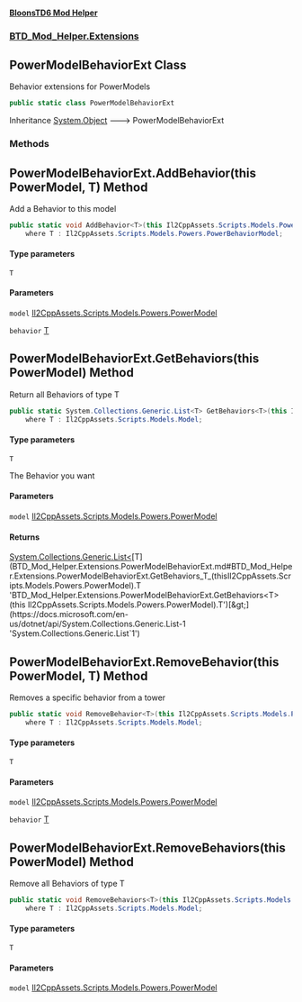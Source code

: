 #### [BloonsTD6 Mod Helper](README.md 'README')
### [BTD_Mod_Helper.Extensions](README.md#BTD_Mod_Helper.Extensions 'BTD_Mod_Helper.Extensions')

## PowerModelBehaviorExt Class

Behavior extensions for PowerModels

```csharp
public static class PowerModelBehaviorExt
```

Inheritance [System.Object](https://docs.microsoft.com/en-us/dotnet/api/System.Object 'System.Object') &#129106; PowerModelBehaviorExt
### Methods

<a name='BTD_Mod_Helper.Extensions.PowerModelBehaviorExt.AddBehavior_T_(thisIl2CppAssets.Scripts.Models.Powers.PowerModel,T)'></a>

## PowerModelBehaviorExt.AddBehavior<T>(this PowerModel, T) Method

Add a Behavior to this model

```csharp
public static void AddBehavior<T>(this Il2CppAssets.Scripts.Models.Powers.PowerModel model, T behavior)
    where T : Il2CppAssets.Scripts.Models.Powers.PowerBehaviorModel;
```
#### Type parameters

<a name='BTD_Mod_Helper.Extensions.PowerModelBehaviorExt.AddBehavior_T_(thisIl2CppAssets.Scripts.Models.Powers.PowerModel,T).T'></a>

`T`
#### Parameters

<a name='BTD_Mod_Helper.Extensions.PowerModelBehaviorExt.AddBehavior_T_(thisIl2CppAssets.Scripts.Models.Powers.PowerModel,T).model'></a>

`model` [Il2CppAssets.Scripts.Models.Powers.PowerModel](https://docs.microsoft.com/en-us/dotnet/api/Il2CppAssets.Scripts.Models.Powers.PowerModel 'Il2CppAssets.Scripts.Models.Powers.PowerModel')

<a name='BTD_Mod_Helper.Extensions.PowerModelBehaviorExt.AddBehavior_T_(thisIl2CppAssets.Scripts.Models.Powers.PowerModel,T).behavior'></a>

`behavior` [T](BTD_Mod_Helper.Extensions.PowerModelBehaviorExt.md#BTD_Mod_Helper.Extensions.PowerModelBehaviorExt.AddBehavior_T_(thisIl2CppAssets.Scripts.Models.Powers.PowerModel,T).T 'BTD_Mod_Helper.Extensions.PowerModelBehaviorExt.AddBehavior<T>(this Il2CppAssets.Scripts.Models.Powers.PowerModel, T).T')

<a name='BTD_Mod_Helper.Extensions.PowerModelBehaviorExt.GetBehaviors_T_(thisIl2CppAssets.Scripts.Models.Powers.PowerModel)'></a>

## PowerModelBehaviorExt.GetBehaviors<T>(this PowerModel) Method

Return all Behaviors of type T

```csharp
public static System.Collections.Generic.List<T> GetBehaviors<T>(this Il2CppAssets.Scripts.Models.Powers.PowerModel model)
    where T : Il2CppAssets.Scripts.Models.Model;
```
#### Type parameters

<a name='BTD_Mod_Helper.Extensions.PowerModelBehaviorExt.GetBehaviors_T_(thisIl2CppAssets.Scripts.Models.Powers.PowerModel).T'></a>

`T`

The Behavior you want
#### Parameters

<a name='BTD_Mod_Helper.Extensions.PowerModelBehaviorExt.GetBehaviors_T_(thisIl2CppAssets.Scripts.Models.Powers.PowerModel).model'></a>

`model` [Il2CppAssets.Scripts.Models.Powers.PowerModel](https://docs.microsoft.com/en-us/dotnet/api/Il2CppAssets.Scripts.Models.Powers.PowerModel 'Il2CppAssets.Scripts.Models.Powers.PowerModel')

#### Returns
[System.Collections.Generic.List&lt;](https://docs.microsoft.com/en-us/dotnet/api/System.Collections.Generic.List-1 'System.Collections.Generic.List`1')[T](BTD_Mod_Helper.Extensions.PowerModelBehaviorExt.md#BTD_Mod_Helper.Extensions.PowerModelBehaviorExt.GetBehaviors_T_(thisIl2CppAssets.Scripts.Models.Powers.PowerModel).T 'BTD_Mod_Helper.Extensions.PowerModelBehaviorExt.GetBehaviors<T>(this Il2CppAssets.Scripts.Models.Powers.PowerModel).T')[&gt;](https://docs.microsoft.com/en-us/dotnet/api/System.Collections.Generic.List-1 'System.Collections.Generic.List`1')

<a name='BTD_Mod_Helper.Extensions.PowerModelBehaviorExt.RemoveBehavior_T_(thisIl2CppAssets.Scripts.Models.Powers.PowerModel,T)'></a>

## PowerModelBehaviorExt.RemoveBehavior<T>(this PowerModel, T) Method

Removes a specific behavior from a tower

```csharp
public static void RemoveBehavior<T>(this Il2CppAssets.Scripts.Models.Powers.PowerModel model, T behavior)
    where T : Il2CppAssets.Scripts.Models.Model;
```
#### Type parameters

<a name='BTD_Mod_Helper.Extensions.PowerModelBehaviorExt.RemoveBehavior_T_(thisIl2CppAssets.Scripts.Models.Powers.PowerModel,T).T'></a>

`T`
#### Parameters

<a name='BTD_Mod_Helper.Extensions.PowerModelBehaviorExt.RemoveBehavior_T_(thisIl2CppAssets.Scripts.Models.Powers.PowerModel,T).model'></a>

`model` [Il2CppAssets.Scripts.Models.Powers.PowerModel](https://docs.microsoft.com/en-us/dotnet/api/Il2CppAssets.Scripts.Models.Powers.PowerModel 'Il2CppAssets.Scripts.Models.Powers.PowerModel')

<a name='BTD_Mod_Helper.Extensions.PowerModelBehaviorExt.RemoveBehavior_T_(thisIl2CppAssets.Scripts.Models.Powers.PowerModel,T).behavior'></a>

`behavior` [T](BTD_Mod_Helper.Extensions.PowerModelBehaviorExt.md#BTD_Mod_Helper.Extensions.PowerModelBehaviorExt.RemoveBehavior_T_(thisIl2CppAssets.Scripts.Models.Powers.PowerModel,T).T 'BTD_Mod_Helper.Extensions.PowerModelBehaviorExt.RemoveBehavior<T>(this Il2CppAssets.Scripts.Models.Powers.PowerModel, T).T')

<a name='BTD_Mod_Helper.Extensions.PowerModelBehaviorExt.RemoveBehaviors_T_(thisIl2CppAssets.Scripts.Models.Powers.PowerModel)'></a>

## PowerModelBehaviorExt.RemoveBehaviors<T>(this PowerModel) Method

Remove all Behaviors of type T

```csharp
public static void RemoveBehaviors<T>(this Il2CppAssets.Scripts.Models.Powers.PowerModel model)
    where T : Il2CppAssets.Scripts.Models.Model;
```
#### Type parameters

<a name='BTD_Mod_Helper.Extensions.PowerModelBehaviorExt.RemoveBehaviors_T_(thisIl2CppAssets.Scripts.Models.Powers.PowerModel).T'></a>

`T`
#### Parameters

<a name='BTD_Mod_Helper.Extensions.PowerModelBehaviorExt.RemoveBehaviors_T_(thisIl2CppAssets.Scripts.Models.Powers.PowerModel).model'></a>

`model` [Il2CppAssets.Scripts.Models.Powers.PowerModel](https://docs.microsoft.com/en-us/dotnet/api/Il2CppAssets.Scripts.Models.Powers.PowerModel 'Il2CppAssets.Scripts.Models.Powers.PowerModel')